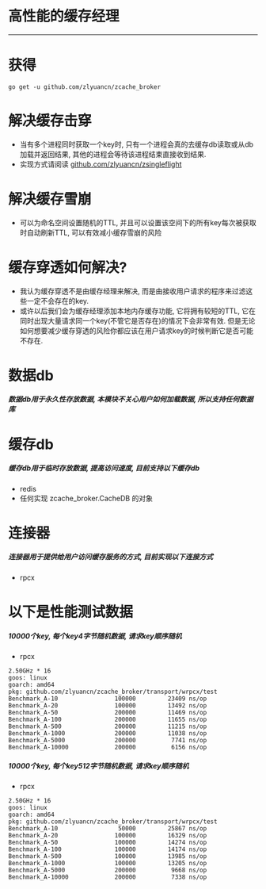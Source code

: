 # 高性能的缓存经理

---

# 获得
`go get -u github.com/zlyuancn/zcache_broker`

# 解决缓存击穿

+ 当有多个进程同时获取一个key时, 只有一个进程会真的去缓存db读取或从db加载并返回结果, 其他的进程会等待该进程结束直接收到结果.
+ 实现方式请阅读 [github.com/zlyuancn/zsingleflight](https://github.com/zlyuancn/zsingleflight)

# 解决缓存雪崩

+ 可以为命名空间设置随机的TTL, 并且可以设置该空间下的所有key每次被获取时自动刷新TTL, 可以有效减小缓存雪崩的风险

# 缓存穿透如何解决?

+ 我认为缓存穿透不是由缓存经理来解决, 而是由接收用户请求的程序来过滤这些一定不会存在的key.
+ 或许以后我们会为缓存经理添加本地内存缓存功能, 它将拥有较短的TTL, 它在同时出现大量请求同一个key(不管它是否存在)的情况下会非常有效. 但是无论如何想要减少缓存穿透的风险你都应该在用户请求key的时候判断它是否可能不存在.

# 数据db
##### 数据db用于永久性存放数据, 本模块不关心用户如何加载数据, 所以支持任何数据库

# 缓存db
##### 缓存db用于临时存放数据, 提高访问速度, 目前支持以下缓存db
+ redis
+ 任何实现 zcache_broker.CacheDB 的对象

# 连接器
##### 连接器用于提供给用户访问缓存服务的方式, 目前实现以下连接方式
+ rpcx


# 以下是性能测试数据
##### 10000个key, 每个key4字节随机数据, 请求key顺序随机

+ rpcx
```
2.50GHz * 16
goos: linux
goarch: amd64
pkg: github.com/zlyuancn/zcache_broker/transport/wrpcx/test
Benchmark_A-10          	  100000	     23409 ns/op
Benchmark_A-20          	  100000	     13492 ns/op
Benchmark_A-50          	  200000	     11469 ns/op
Benchmark_A-100         	  200000	     11655 ns/op
Benchmark_A-500         	  200000	     11215 ns/op
Benchmark_A-1000        	  200000	     11038 ns/op
Benchmark_A-5000        	  200000	      7741 ns/op
Benchmark_A-10000       	  200000	      6156 ns/op
```

##### 10000个key, 每个key512字节随机数据, 请求key顺序随机

+ rpcx
```
2.50GHz * 16
goos: linux
goarch: amd64
pkg: github.com/zlyuancn/zcache_broker/transport/wrpcx/test
Benchmark_A-10          	   50000	     25867 ns/op
Benchmark_A-20          	  100000	     16329 ns/op
Benchmark_A-50          	  100000	     14274 ns/op
Benchmark_A-100         	  100000	     14174 ns/op
Benchmark_A-500         	  100000	     13985 ns/op
Benchmark_A-1000        	  100000	     13205 ns/op
Benchmark_A-5000        	  200000	      9668 ns/op
Benchmark_A-10000       	  200000	      7338 ns/op
```
